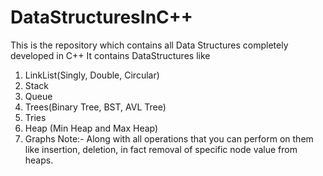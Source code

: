 # DataStructuresInC++
This is the repository which contains all Data Structures completely developed in C++
It contains DataStructures like 
1) LinkList(Singly, Double, Circular)
2) Stack
3) Queue
4) Trees(Binary Tree, BST, AVL Tree)
5) Tries
6) Heap (Min Heap and Max Heap)
7) Graphs
Note:- Along with all operations that you can perform on them like insertion, deletion, in fact removal of specific node value from heaps.
